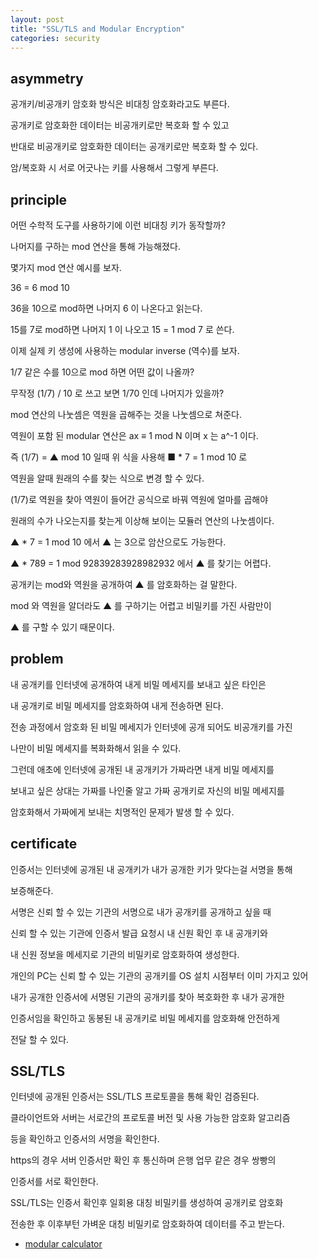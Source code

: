 ```yaml
---
layout: post
title: "SSL/TLS and Modular Encryption"
categories: security
---
```


## asymmetry

공개키/비공개키 암호화 방식은 비대칭 암호화라고도 부른다.

공개키로 암호화한 데이터는 비공개키로만 복호화 할 수 있고

반대로 비공개키로 암호화한 데이터는 공개키로만 복호화 할 수 있다.

암/복호화 시 서로 어긋나는 키를 사용해서 그렇게 부른다.

## principle

어떤 수학적 도구를 사용하기에 이런 비대칭 키가 동작할까?

나머지를 구하는 mod 연산을 통해 가능해졌다.

몇가지 mod 연산 예시를 보자.

36 = 6 mod 10 

36을 10으로 mod하면 나머지 6 이 나온다고 읽는다.

15를 7로 mod하면 나머지 1 이 나오고 15 = 1 mod 7 로 쓴다.

이제 실제 키 생성에 사용하는 modular inverse (역수)를 보자.

1/7 같은 수를 10으로 mod 하면 어떤 값이 나올까?

무작정 (1/7) / 10 로 쓰고 보면 1/70 인데 나머지가 있을까?

mod 연산의 나눗셈은 역원을 곱해주는 것을 나눗셈으로 쳐준다.

역원이 포함 된 modular 연산은 ax ≡ 1 mod N 이며 x 는 a^-1 이다. 

즉 (1/7) = ▲ mod 10 일때 위 식을 사용해 ■ * 7 = 1 mod 10 로 

역원을 알때 원래의 수를 찾는 식으로 변경 할 수 있다. 

(1/7)로 역원을 찾아 역원이 들어간 공식으로 바꿔 역원에 얼마를 곱해야 

원래의 수가 나오는지를 찾는게 이상해 보이는 모듈러 연산의 나눗셈이다.

▲ * 7 = 1 mod 10 에서 ▲ 는 3으로 암산으로도 가능한다.

▲ * 789 = 1 mod 92839283928982932 에서 ▲ 를 찾기는 어렵다.

공개키는 mod와 역원을 공개하여 ▲ 를 암호화하는 걸 말한다. 

mod 와 역원을 알더라도 ▲ 를 구하기는 어렵고 비밀키를 가진 사람만이

▲ 를 구할 수 있기 때문이다.

## problem

내 공개키를 인터넷에 공개하여 내게 비밀 메세지를 보내고 싶은 타인은

내 공개키로 비밀 메세지를 암호화하여 내게 전송하면 된다.

전송 과정에서 암호화 된 비밀 메세지가 인터넷에 공개 되어도 비공개키를 가진 

나만이 비밀 메세지를 복화화해서 읽을 수 있다.

그런데 애초에 인터넷에 공개된 내 공개키가 가짜라면 내게 비밀 메세지를 

보내고 싶은 상대는 가짜를 나인줄 알고 가짜 공개키로 자신의 비밀 메세지를 

암호화해서 가짜에게 보내는 치명적인 문제가 발생 할 수 있다.

## certificate

인증서는 인터넷에 공개된 내 공개키가 내가 공개한 키가 맞다는걸 서명을 통해 

보증해준다.

서명은 신뢰 할 수 있는 기관의 서명으로 내가 공개키를 공개하고 싶을 때 

신뢰 할 수 있는 기관에 인증서 발급 요청시 내 신원 확인 후 내 공개키와 

내 신원 정보을 메세지로 기관의 비밀키로 암호화하여 생성한다.

개인의 PC는 신뢰 할 수 있는 기관의 공개키를 OS 설치 시점부터 이미 가지고 있어

내가 공개한 인증서에 서명된 기관의 공개키를 찾아 복호화한 후 내가 공개한

인증서임을 확인하고 동봉된 내 공개키로 비밀 메세지를 암호화해 안전하게 

전달 할 수 있다.


## SSL/TLS

인터넷에 공개된 인증서는 SSL/TLS 프로토콜을 통해 확인 검증된다.

클라이언트와 서버는 서로간의 프로토콜 버전 및 사용 가능한 암호화 알고리즘 

등을 확인하고 인증서의 서명을 확인한다. 

https의 경우 서버 인증서만 확인 후 통신하며 은행 업무 같은 경우 쌍빵의

인증서를 서로 확인한다.

SSL/TLS는 인증서 확인후 일회용 대칭 비밀키를 생성하여 공개키로 암호화

전송한 후 이후부턴 가벼운 대칭 비밀키로 암호화하여 데이터를 주고 받는다.

- [modular calculator](https://planetcalc.com/8326/)



























